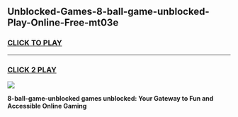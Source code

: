 
## Unblocked-Games-8-ball-game-unblocked-Play-Online-Free-mt03e
<h3>
<a href="https://premium76.site?title=8-ball-game-unblocked&ref=26A">CLICK TO PLAY</a></h3>
<hr>

<h3>
<a href="https://premium76.site?title=8-ball-game-unblocked&ref=26A">CLICK 2 PLAY</a>
  
</h3>

<a href="https://premium76.site?title=8-ball-game-unblocked&ref=26A"><img src="https://clearcache.store/games.png"></a>


**8-ball-game-unblocked games unblocked: Your Gateway to Fun and Accessible Online Gaming**

